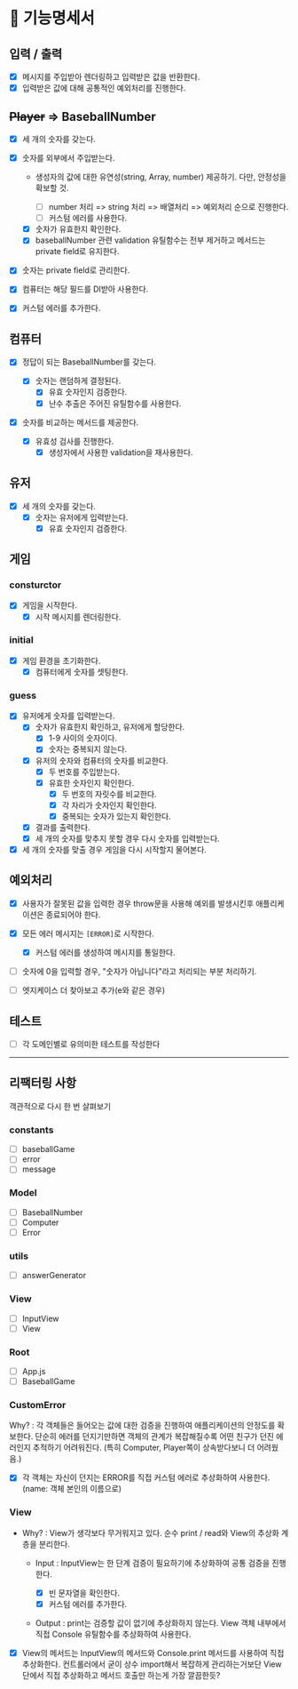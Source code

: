 # 🚀 기능명세서

## 입력 / 출력

- [x] 메시지를 주입받아 렌더링하고 입력받은 값을 반환한다.
- [x] 입력받은 값에 대해 공통적인 예외처리를 진행한다.

## ~~Player~~ => BaseballNumber

- [x] 세 개의 숫자를 갖는다.
- [x] 숫자를 외부에서 주입받는다.

  - 생성자의 값에 대한 유연성(string, Array, number) 제공하기. 다만, 안정성을 확보할 것.

    - [ ] number 처리 => string 처리 => 배열처리 => 예외처리 순으로 진행한다.
    - [ ] 커스텀 에러를 사용한다.

  - [x] 숫자가 유효한지 확인한다.
  - [x] baseballNumber 관련 validation 유틸함수는 전부 제거하고 메서드는 private field로 유지한다.

- [x] 숫자는 private field로 관리한다.
- [x] 컴퓨터는 해당 필드를 DI받아 사용한다.
- [x] 커스텀 에러를 추가한다.

## 컴퓨터

- [x] 정답이 되는 BaseballNumber를 갖는다.

  - [x] 숫자는 랜덤하게 결정된다.
    - [x] 유효 숫자인지 검증한다.
    - [x] 난수 추출은 주어진 유틸함수를 사용한다.

- [x] 숫자를 비교하는 메서드를 제공한다.
  - [x] 유효성 검사를 진행한다.
    - [x] 생성자에서 사용한 validation을 재사용한다.

## 유저

- [x] 세 개의 숫자를 갖는다.
  - [x] 숫자는 유저에게 입력받는다.
    - [x] 유효 숫자인지 검증한다.

## 게임

### consturctor

- [x] 게임을 시작한다.
  - [x] 시작 메시지를 렌더링한다.

### initial

- [x] 게임 환경을 초기화한다.
  - [x] 컴퓨터에게 숫자를 셋팅한다.

### guess

- [x] 유저에게 숫자를 입력받는다.
  - [x] 숫자가 유효한지 확인하고, 유저에게 할당한다.
    - [x] 1-9 사이의 숫자이다.
    - [x] 숫자는 중복되지 않는다.
  - [x] 유저의 숫자와 컴퓨터의 숫자를 비교한다.
    - [x] 두 번호를 주입받는다.
    - [x] 유효한 숫자인지 확인한다.
      - [x] 두 번호의 자릿수를 비교한다.
      - [x] 각 자리가 숫자인지 확인한다.
      - [x] 중복되는 숫자가 있는지 확인한다.
  - [x] 결과를 출력한다.
  - [x] 세 개의 숫자를 맞추지 못할 경우 다시 숫자를 입력받는다.
- [x] 세 개의 숫자를 맞출 경우 게임을 다시 시작할지 물어본다.

## 예외처리

- [x] 사용자가 잘못된 값을 입력한 경우 throw문을 사용해 예외를 발생시킨후 애플리케이션은 종료되어야 한다.

- [x] 모든 에러 메시지는 `[ERROR]`로 시작한다.

  - [x] 커스텀 에러를 생성하여 메시지를 통일한다.

- [ ] 숫자에 0을 입력할 경우, "숫자가 아닙니다"라고 처리되는 부분 처리하기.
- [ ] 엣지케이스 더 찾아보고 추가(e와 같은 경우)

## 테스트

- [ ] 각 도메인별로 유의미한 테스트를 작성한다

---

## 리팩터링 사항

객관적으로 다시 한 번 살펴보기

### constants

- [ ] baseballGame
- [ ] error
- [ ] message

### Model

- [ ] BaseballNumber
- [ ] Computer
- [ ] Error

### utils

- [ ] answerGenerator

### View

- [ ] InputView
- [ ] View

### Root

- [ ] App.js
- [ ] BaseballGame

### CustomError

Why? : 각 객체들은 들어오는 값에 대한 검증을 진행하여 애플리케이션의 안정도를 확보한다.
단순히 에러를 던지기만하면 객체의 관계가 복잡해질수록 어떤 친구가 던진 에러인지 추적하기 어려워진다. (특히 Computer, Player쪽이 상속받다보니 더 어려웠음.)

- [x] 각 객체는 자신이 던지는 ERROR를 직접 커스텀 에러로 추상화하여 사용한다.(name: 객체 본인의 이름으로)

### View

- Why? : View가 생각보다 무거워지고 있다. 순수 print / read와 View의 추상화 계층을 분리한다.

  - Input : InputView는 한 단계 검증이 필요하기에 추상화하여 공통 검증을 진행한다.

    - [x] 빈 문자열을 확인한다.
    - [x] 커스텀 에러를 추가한다.

  - Output : print는 검증할 값이 없기에 추상화하지 않는다. View 객체 내부에서 직접 Console 유틸함수를 추상화하여 사용한다.

- [x] View의 메서드는 InputView의 메서드와 Console.print 메서드를 사용하여 직접 추상화한다. 컨트롤러에서 굳이 상수 import해서 복잡하게 관리하는거보단 View 단에서 직접 추상화하고 메서드 호출만 하는게 가장 깔끔한듯?
